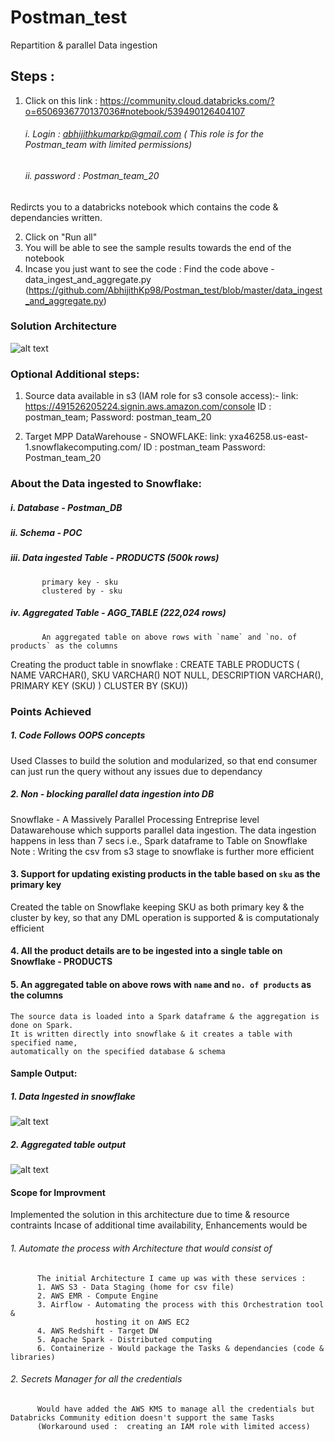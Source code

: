 # Postman_test
Repartition &amp; parallel Data ingestion

## Steps :
1. Click on this link :
https://community.cloud.databricks.com/?o=6506936770137036#notebook/539490126404107
   ######   i.  Login : abhijithkumarkp@gmail.com ( This role is for the Postman_team with limited permissions)
   ######   ii. password : Postman_team_20
Redircts you to a databricks notebook which contains the code & dependancies written.

2. Click on "Run all"
3. You will be able to see the sample results towards the end of the notebook
4. Incase you just want to see the code : Find the code above - data_ingest_and_aggregate.py (https://github.com/AbhijithKp98/Postman_test/blob/master/data_ingest_and_aggregate.py)

### Solution Architecture
   
   ![alt text](https://github.com/AbhijithKp98/Postman_test/blob/master/images/postman_test_architecture.png?raw=true)   

### Optional Additional steps:

1. Source data available in s3 (IAM role for s3 console access):-
   link: https://491526205224.signin.aws.amazon.com/console
   ID : postman_team;
   Password: postman_team_20

2. Target MPP DataWarehouse - SNOWFLAKE:
   link: yxa46258.us-east-1.snowflakecomputing.com/
   ID : postman_team
   Password: Postman_team_20

### About the Data ingested to Snowflake:

##### i.   Database - Postman_DB
##### ii.  Schema - POC
##### iii. Data ingested Table - PRODUCTS (500k rows)
           primary key - sku
           clustered by - sku
##### iv.  Aggregated Table - AGG_TABLE (222,024 rows)
           An aggregated table on above rows with `name` and `no. of products` as the columns

Creating the product table in snowflake :
CREATE TABLE PRODUCTS ( NAME VARCHAR(), SKU VARCHAR() NOT NULL, DESCRIPTION VARCHAR(), PRIMARY KEY (SKU) ) CLUSTER BY (SKU))

### Points Achieved 
##### 1. Code Follows OOPS concepts 
   Used Classes to build the solution and modularized, so that end consumer can just run the query without any issues due to dependancy 
##### 2. Non - blocking parallel data ingestion into DB
   Snowflake - A Massively Parallel Processing Entreprise level Datawarehouse which supports parallel data ingestion.
   The data ingestion happens in less than 7 secs i.e., Spark dataframe to Table on Snowflake
   Note : Writing the csv from s3 stage to snowflake is further more efficient
#### 3. Support for updating existing products in the table based on `sku` as the primary key
   Created the table on Snowflake keeping SKU as both primary key & the cluster by key, 
   so that any DML operation is supported & is computationaly efficient
#### 4. All the product details are to be ingested into a single table on Snowflake - PRODUCTS 
#### 5. An aggregated table on above rows with `name` and `no. of products` as the columns
    The source data is loaded into a Spark dataframe & the aggregation is done on Spark.
    It is written directly into snowflake & it creates a table with specified name,
    automatically on the specified database & schema

#### Sample Output:
##### 1. Data Ingested in snowflake

   ![alt text](https://github.com/AbhijithKp98/Postman_test/blob/master/images/Ingested_data_SNOWFLAKE.png?raw=true)

##### 2. Aggregated table output

   ![alt text](https://github.com/AbhijithKp98/Postman_test/blob/master/images/Agg_tabl_op_SNOWFLAKE.png?raw=true)

#### Scope for Improvment  
   Implemented the solution in this architecture due to time & resource contraints
   Incase of additional time availability, Enhancements would be
###### 1. Automate the process with Architecture that would consist of
          The initial Architecture I came up was with these services :
          1. AWS S3 - Data Staging (home for csv file)
          2. AWS EMR - Compute Engine
          3. Airflow - Automating the process with this Orchestration tool & 
                       hosting it on AWS EC2
          4. AWS Redshift - Target DW
          5. Apache Spark - Distributed computing
          6. Containerize - Would package the Tasks & dependancies (code & libraries)

###### 2. Secrets Manager for all the credentials
          Would have added the AWS KMS to manage all the credentials but Databricks Community edition doesn't support the same Tasks
          (Workaround used :  creating an IAM role with limited access)

